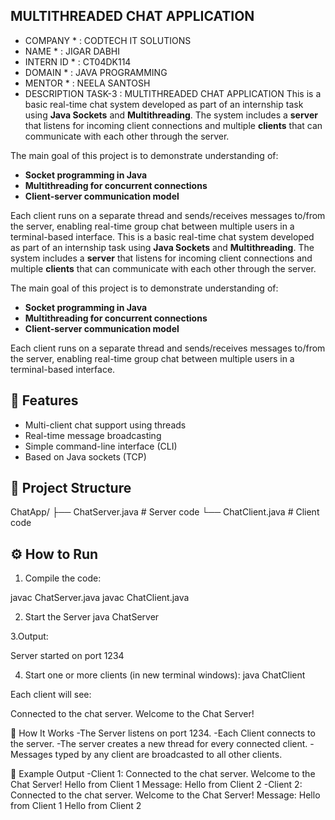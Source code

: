 ## MULTITHREADED CHAT APPLICATION
* COMPANY * : CODTECH IT SOLUTIONS
* NAME * : JIGAR DABHI
* INTERN ID * : CT04DK114
* DOMAIN * : JAVA PROGRAMMING
* MENTOR * : NEELA SANTOSH
* DESCRIPTION TASK-3 : MULTITHREADED CHAT APPLICATION
  This is a basic real-time chat system developed as part of an internship task using **Java Sockets** and **Multithreading**.
  The system includes a **server** that listens for incoming client connections and multiple **clients** that can communicate with each other through the server.

The main goal of this project is to demonstrate understanding of:
- **Socket programming in Java**
- **Multithreading for concurrent connections**
- **Client-server communication model**

Each client runs on a separate thread and sends/receives messages to/from the server, enabling real-time group chat between multiple users in a terminal-based interface.
This is a basic real-time chat system developed as part of an internship task using **Java Sockets** and **Multithreading**. The system includes a **server** that listens for incoming client connections and multiple **clients** that can communicate with each other through the server.

The main goal of this project is to demonstrate understanding of:
- **Socket programming in Java**
- **Multithreading for concurrent connections**
- **Client-server communication model**

Each client runs on a separate thread and sends/receives messages to/from the server, enabling real-time group chat between multiple users in a terminal-based interface.

## 🚀 Features

- Multi-client chat support using threads  
- Real-time message broadcasting  
- Simple command-line interface (CLI)  
- Based on Java sockets (TCP)

## 🧱 Project Structure
ChatApp/
├── ChatServer.java # Server code
└── ChatClient.java # Client code

## ⚙️ How to Run

 1. Compile the code:
    
javac ChatServer.java
javac ChatClient.java

 2. Start the Server
java ChatServer

 3.Output:
 
Server started on port 1234

 4. Start one or more clients (in new terminal windows):
java ChatClient

Each client will see:

Connected to the chat server.
Welcome to the Chat Server!

💬 How It Works
-The Server listens on port 1234.
-Each Client connects to the server.
-The server creates a new thread for every connected client.
-Messages typed by any client are broadcasted to all other clients.

📸 Example Output
-Client 1:
Connected to the chat server.
Welcome to the Chat Server!
Hello from Client 1
Message: Hello from Client 2
-Client 2:
Connected to the chat server.
Welcome to the Chat Server!
Message: Hello from Client 1
Hello from Client 2

